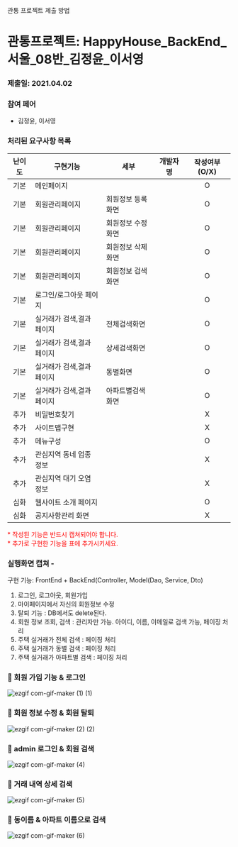 관통 프로젝트 제출 방법

# 관통프로젝트: HappyHouse_BackEnd_서울_08반_김정윤_이서영 
### 제출일: 2021.04.02

### 참여 페어
- 김정윤, 이서영

### 처리된 요구사항 목록

|난이도|구현기능|세부|개발자명|작성여부(O/X)|
|:---:|---|---|---|:---:|
|기본|메인페이지|||O|
|기본|회원관리페이지|회원정보 등록화면||O|
|기본|회원관리페이지|회원정보 수정화면||O|
|기본|회원관리페이지|회원정보 삭제화면||O|
|기본|회원관리페이지|회원정보 검색화면||O|
|기본|로그인/로그아웃 페이지|||O|
|기본|실거래가 검색,결과 페이지|전체검색화면||O|
|기본|실거래가 검색,결과 페이지|상세검색화면||O|
|기본|실거래가 검색,결과 페이지|동별화면||O|
|기본|실거래가 검색,결과 페이지|아파트별검색화면||O|
|추가|비밀번호찾기|||X|
|추가|사이트맵구현|||X|
|추가|메뉴구성|||O|
|추가|관심지역 동네 업종 정보|||X|
|추가|관심지역 대기 오염 정보|||X|
|심화|웹사이트 소개 페이지|||O|
|심화|공지사항관리 화면|||X|

<span style="color:red">
* 작성된 기능은 반드시 캡쳐되어야 합니다.<br>
* 추가로 구현한 기능을 표에 추가시키세요.
</span>

### 실행화면 캡쳐 - 


구현 기능: FrontEnd + BackEnd(Controller, Model(Dao, Service, Dto)
1. 로그인, 로그아웃, 회원가입
2. 마이페이지에서 자신의 회원정보 수정
3. 탈퇴 기능 : DB에서도 delete된다.
4. 회원 정보 조회, 검색 : 관리자만 가능. 아이디, 이름, 이메일로 검색 가능, 페이징 처리
5. 주택 실거래가 전체 검색 : 페이징 처리
6. 주택 실거래가 동별 검색 : 페이징 처리
7. 주택 실거래가 아파트별 검색 : 페이징 처리

### 📌 회원 가입 기능 & 로그인

![ezgif com-gif-maker (1) (1)](https://user-images.githubusercontent.com/48318620/113424366-025afa80-940b-11eb-81cf-c575ba001f74.gif)

### 📌 회원 정보 수정 & 회원 탈퇴

![ezgif com-gif-maker (2) (2)](https://user-images.githubusercontent.com/48318620/113424505-3cc49780-940b-11eb-9f76-34afa292d5b6.gif)

### 📌 admin 로그인 & 회원 검색

![ezgif com-gif-maker (4)](https://user-images.githubusercontent.com/48318620/113424634-739aad80-940b-11eb-8b37-1faf9bf7bf29.gif)

### 📌 거래 내역 상세 검색 

![ezgif com-gif-maker (5)](https://user-images.githubusercontent.com/48318620/113424691-88774100-940b-11eb-82f1-be15db618783.gif)

### 📌 동이름 & 아파트 이름으로 검색

![ezgif com-gif-maker (6)](https://user-images.githubusercontent.com/48318620/113424755-a644a600-940b-11eb-8dec-23249f2f639f.gif)



